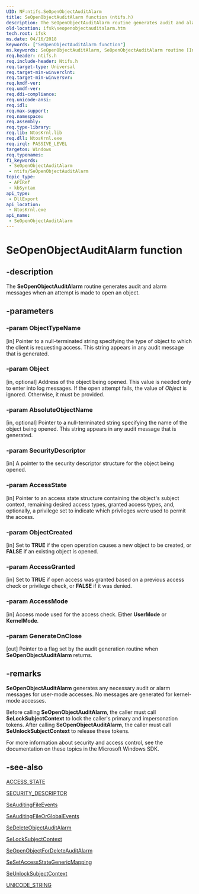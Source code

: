 ```yaml
---
UID: NF:ntifs.SeOpenObjectAuditAlarm
title: SeOpenObjectAuditAlarm function (ntifs.h)
description: The SeOpenObjectAuditAlarm routine generates audit and alarm messages when an attempt is made to open an object.
old-location: ifsk\seopenobjectauditalarm.htm
tech.root: ifsk
ms.date: 04/16/2018
keywords: ["SeOpenObjectAuditAlarm function"]
ms.keywords: SeOpenObjectAuditAlarm, SeOpenObjectAuditAlarm routine [Installable File System Drivers], ifsk.seopenobjectauditalarm, ntifs/SeOpenObjectAuditAlarm, seref_87dbea09-cd36-40c2-8241-16c8180f1945.xml
req.header: ntifs.h
req.include-header: Ntifs.h
req.target-type: Universal
req.target-min-winverclnt: 
req.target-min-winversvr: 
req.kmdf-ver: 
req.umdf-ver: 
req.ddi-compliance: 
req.unicode-ansi: 
req.idl: 
req.max-support: 
req.namespace: 
req.assembly: 
req.type-library: 
req.lib: NtosKrnl.lib
req.dll: NtosKrnl.exe
req.irql: PASSIVE_LEVEL
targetos: Windows
req.typenames: 
f1_keywords:
 - SeOpenObjectAuditAlarm
 - ntifs/SeOpenObjectAuditAlarm
topic_type:
 - APIRef
 - kbSyntax
api_type:
 - DllExport
api_location:
 - NtosKrnl.exe
api_name:
 - SeOpenObjectAuditAlarm
---
```


# SeOpenObjectAuditAlarm function


## -description

The <b>SeOpenObjectAuditAlarm</b> routine generates audit and alarm messages when an attempt is made to open an object.

## -parameters

### -param ObjectTypeName 

[in]
Pointer to a null-terminated string specifying the type of object to which the client is requesting access. This string appears in any audit message that is generated.

### -param Object 

[in, optional]
Address of the object being opened. This value is needed only to enter into log messages. If the open attempt fails, the value of <i>Object</i> is ignored. Otherwise, it must be provided.

### -param AbsoluteObjectName 

[in, optional]
Pointer to a null-terminated string specifying the name of the object being opened. This string appears in any audit message that is generated.

### -param SecurityDescriptor 

[in]
A pointer to the security descriptor structure for the object being opened.

### -param AccessState 

[in]
Pointer to an access state structure containing the object's subject context, remaining desired access types, granted access types, and, optionally, a privilege set to indicate which privileges were used to permit the access.

### -param ObjectCreated 

[in]
Set to <b>TRUE</b> if the open operation causes a new object to be created, or <b>FALSE</b> if an existing object is opened.

### -param AccessGranted 

[in]
Set to <b>TRUE</b> if open access was granted based on a previous access check or privilege check, or <b>FALSE</b> if it was denied.

### -param AccessMode 

[in]
Access mode used for the access check. Either <b>UserMode</b> or <b>KernelMode</b>.

### -param GenerateOnClose 

[out]
Pointer to a flag set by the audit generation routine when <b>SeOpenObjectAuditAlarm</b> returns.

## -remarks

<b>SeOpenObjectAuditAlarm</b> generates any necessary audit or alarm messages for user-mode accesses. No messages are generated for kernel-mode accesses.

Before calling <b>SeOpenObjectAuditAlarm</b>, the caller must call <b>SeLockSubjectContext</b> to lock the caller's primary and impersonation tokens. After calling <b>SeOpenObjectAuditAlarm</b>, the caller must call <b>SeUnlockSubjectContext</b> to release these tokens.

For more information about security and access control, see the documentation on these topics in the Microsoft Windows SDK.

## -see-also

<a href="/windows-hardware/drivers/ddi/wdm/ns-wdm-_access_state">ACCESS_STATE</a>



<a href="/windows-hardware/drivers/ddi/ntifs/ns-ntifs-_security_descriptor">SECURITY_DESCRIPTOR</a>



<a href="/windows-hardware/drivers/ddi/ntifs/nf-ntifs-seauditingfileevents">SeAuditingFileEvents</a>



<a href="/windows-hardware/drivers/ddi/ntifs/nf-ntifs-seauditingfileorglobalevents">SeAuditingFileOrGlobalEvents</a>



<a href="/windows-hardware/drivers/ddi/ntifs/nf-ntifs-sedeleteobjectauditalarm">SeDeleteObjectAuditAlarm</a>



<a href="/windows-hardware/drivers/ddi/ntifs/nf-ntifs-selocksubjectcontext">SeLockSubjectContext</a>



<a href="/windows-hardware/drivers/ddi/ntifs/nf-ntifs-seopenobjectfordeleteauditalarm">SeOpenObjectForDeleteAuditAlarm</a>



<a href="/windows-hardware/drivers/ddi/ntifs/nf-ntifs-sesetaccessstategenericmapping">SeSetAccessStateGenericMapping</a>



<a href="/windows-hardware/drivers/ddi/ntifs/nf-ntifs-seunlocksubjectcontext">SeUnlockSubjectContext</a>



<a href="/windows/win32/api/ntdef/ns-ntdef-_unicode_string">UNICODE_STRING</a>
